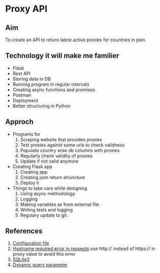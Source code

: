 # Proxy API

## Aim
To create an API to return latest active proxies for countries in json.


## Technology it will make me familier
* Flask
* Rest API
* Storing data in DB
* Running program in regular intervals
* Creating async functions and promises
* Postman
* Deployment 
* Better structuring in Python

## Approch
* Programs for 
    1. Scraping website that provides proxies
    2. Test proxies against some urls to check validness
    2. Populate country wise db columns with proxies
    3. Regularly check validity of proxies
    4. Update if not valid anymore
* Creating Flask app
    1. Creating app
    2. Creating json return struncture
    3. Deploy it
* Things to take care while designing
    1. Using async methodology
    2. Logging
    3. Making variables as from external file
    4. Writing tests and logging
    5. Regulary update to git.

## References
1. [Configuration file](https://towardsdatascience.com/from-novice-to-expert-how-to-write-a-configuration-file-in-python-273e171a8eb3)
2. [Hostname required error in requests](https://stackoverflow.com/questions/66642705/why-requests-raise-this-exception-check-hostname-requires-server-hostname) use http:// instead of https:// in proxy value to avoid this error 
3. [SQLite3](https://towardsdatascience.com/sqlite-3-using-pythons-sqlite-3-module-to-save-program-data-bc6b34dcc721)
4. [Dynamic query parameter](https://stackoverflow.com/questions/16856647/sqlite3-programmingerror-incorrect-number-of-bindings-supplied-the-current-sta)
